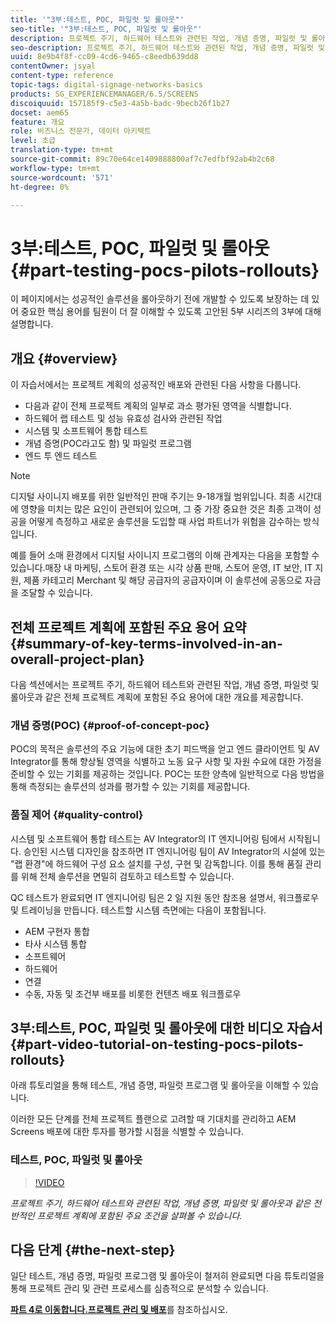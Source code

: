 ```yaml
---
title: '"3부:테스트, POC, 파일럿 및 롤아웃"'
seo-title: '"3부:테스트, POC, 파일럿 및 롤아웃"'
description: 프로젝트 주기, 하드웨어 테스트와 관련된 작업, 개념 증명, 파일럿 및 롤아웃과 같은 전반적인 프로젝트 계획에 포함된 주요 조건을 살펴보려면 이 튜토리얼을 따르십시오.
seo-description: 프로젝트 주기, 하드웨어 테스트와 관련된 작업, 개념 증명, 파일럿 및 롤아웃과 같은 전반적인 프로젝트 계획에 포함된 주요 조건을 살펴보려면 이 튜토리얼을 따르십시오.
uuid: 8e9b4f8f-cc09-4cd6-9465-c8eedb639dd8
contentOwner: jsyal
content-type: reference
topic-tags: digital-signage-networks-basics
products: SG_EXPERIENCEMANAGER/6.5/SCREENS
discoiquuid: 157185f9-c5e3-4a5b-badc-9becb26f1b27
docset: aem65
feature: 개요
role: 비즈니스 전문가, 데이터 아키텍트
level: 초급
translation-type: tm+mt
source-git-commit: 89c70e64ce1409888800af7c7edfbf92ab4b2c68
workflow-type: tm+mt
source-wordcount: '571'
ht-degree: 0%

---
```



# 3부:테스트, POC, 파일럿 및 롤아웃 {#part-testing-pocs-pilots-rollouts}

이 페이지에서는 성공적인 솔루션을 롤아웃하기 전에 개발할 수 있도록 보장하는 데 있어 중요한 핵심 용어를 팀원이 더 잘 이해할 수 있도록 고안된 5부 시리즈의 3부에 대해 설명합니다.

## 개요 {#overview}

이 자습서에서는 프로젝트 계획의 성공적인 배포와 관련된 다음 사항을 다룹니다.

* 다음과 같이 전체 프로젝트 계획의 일부로 과소 평가된 영역을 식별합니다.
* 하드웨어 랩 테스트 및 성능 유효성 검사와 관련된 작업
* 시스템 및 소프트웨어 통합 테스트
* 개념 증명(POC라고도 함) 및 파일럿 프로그램
* 엔드 투 엔드 테스트

>[!NOTE]
>
>디지털 사이니지 배포를 위한 일반적인 판매 주기는 9-18개월 범위입니다. 최종 시간대에 영향을 미치는 많은 요인이 관련되어 있으며, 그 중 가장 중요한 것은 최종 고객이 성공을 어떻게 측정하고 새로운 솔루션을 도입할 때 사업 파트너가 위험을 감수하는 방식입니다.

예를 들어 소매 환경에서 디지털 사이니지 프로그램의 이해 관계자는 다음을 포함할 수 있습니다.매장 내 마케팅, 스토어 환경 또는 시각 상품 판매, 스토어 운영, IT 보안, IT 지원, 제품 카테고리 Merchant 및 해당 공급자의 공급자이며 이 솔루션에 공동으로 자금을 조달할 수 있습니다.

## 전체 프로젝트 계획에 포함된 주요 용어 요약 {#summary-of-key-terms-involved-in-an-overall-project-plan}

다음 섹션에서는 프로젝트 주기, 하드웨어 테스트와 관련된 작업, 개념 증명, 파일럿 및 롤아웃과 같은 전체 프로젝트 계획에 포함된 주요 용어에 대한 개요를 제공합니다.

### 개념 증명(POC) {#proof-of-concept-poc}

POC의 목적은 솔루션의 주요 기능에 대한 초기 피드백을 얻고 엔드 클라이언트 및 AV Integrator를 통해 향상될 영역을 식별하고 노동 요구 사항 및 자원 수요에 대한 가정을 준비할 수 있는 기회를 제공하는 것입니다. POC는 또한 양측에 일반적으로 다음 방법을 통해 측정되는 솔루션의 성과를 평가할 수 있는 기회를 제공합니다.

### 품질 제어 {#quality-control}

시스템 및 소프트웨어 통합 테스트는 AV Integrator의 IT 엔지니어링 팀에서 시작됩니다. 승인된 시스템 디자인을 참조하면 IT 엔지니어링 팀이 AV Integrator의 시설에 있는 &quot;랩 환경&quot;에 하드웨어 구성 요소 설치를 구성, 구현 및 감독합니다. 이를 통해 품질 관리를 위해 전체 솔루션을 면밀히 검토하고 테스트할 수 있습니다.

QC 테스트가 완료되면 IT 엔지니어링 팀은 2 일 지원 동안 참조용 설명서, 워크플로우 및 트레이닝을 만듭니다. 테스트할 시스템 측면에는 다음이 포함됩니다.

* AEM 구현자 통합
* 타사 시스템 통합
* 소프트웨어
* 하드웨어
* 연결
* 수동, 자동 및 조건부 배포를 비롯한 컨텐츠 배포 워크플로우

## 3부:테스트, POC, 파일럿 및 롤아웃에 대한 비디오 자습서 {#part-video-tutorial-on-testing-pocs-pilots-rollouts}

아래 튜토리얼을 통해 테스트, 개념 증명, 파일럿 프로그램 및 롤아웃을 이해할 수 있습니다.

이러한 모든 단계를 전체 프로젝트 플랜으로 고려할 때 기대치를 관리하고 AEM Screens 배포에 대한 투자를 평가할 시점을 식별할 수 있습니다.

### 테스트, POC, 파일럿 및 롤아웃

>[!VIDEO](https://video.tv.adobe.com/v/28405)

*프로젝트 주기, 하드웨어 테스트와 관련된 작업, 개념 증명, 파일럿 및 롤아웃과 같은 전반적인 프로젝트 계획에 포함된 주요 조건을 살펴볼 수 있습니다.*

## 다음 단계 {#the-next-step}

일단 테스트, 개념 증명, 파일럿 프로그램 및 롤아웃이 철저히 완료되면 다음 튜토리얼을 통해 프로젝트 관리 및 관련 프로세스를 심층적으로 분석할 수 있습니다.

**[파트 4로 이동합니다.프로젝트 관리 및 배포](project-management-and-deployment.md)**&#x200B;를 참조하십시오.
